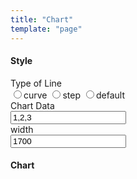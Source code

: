 ```yaml
---
title: "Chart"
template: "page"
---
```


<!DOCTYPE html>
<html lang="en">
<head>
    <meta charset="UTF-8">
    <meta http-equiv="X-UA-Compatible" content="IE=edge">
    <meta name="viewport" content="width=device-width, initial-scale=1.0">
    <title>Charts</title>
  <link rel="stylesheet" type="text/css" href="style.css">

</head>
<body>
    <main id="main">
    <section>
      <article>
        <h4>Style</h4>
        <div>
          <label for="type">Type of Line</label>
          <div>
            <input type="radio" name="radio" value="curve">curve
            <input type="radio" name="radio" value="step">step
            <input type="radio" name="radio" value="default">default
          </div>
        </div>
        <div>
          <label for="data-list">Chart Data</label>
          <div><input type="text" id="data-list" name="data-list" value="1,2,3" />
          </div>
        </div>
        <div>
          <label for="width">width</label>
          <div><input type="text" id="width" name="width" value="1700" /></div>
        </div>
      </article>
    </section>
    <section id="svg-area">
      <h4>Chart</h4>
    </section>

  </main>
  <script src="../src/chart.js"></script>
</body>
</html>
